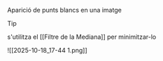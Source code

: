 Aparició de punts blancs en una imatge

>[!tip]
>s'utilitza el [[Filtre de la Mediana]] per minimitzar-lo



![[2025-10-18_17-44 1.png]]